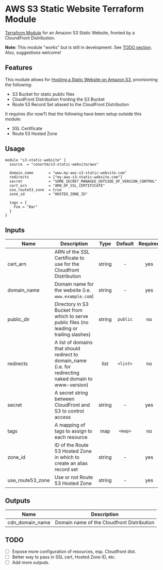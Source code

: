 # AWS S3 Static Website Terraform Module

[Terraform Module](https://registry.terraform.io/modules/conortm/s3-static-website) for an Amazon S3 Static Website, fronted by a CloundFront Distribution.

**Note:** This module "works" but is still in development. See [TODO section](#todo). Also, suggestions welcome!

## Features

This module allows for [Hosting a Static Website on Amazon S3](https://docs.aws.amazon.com/AmazonS3/latest/dev/WebsiteHosting.html), provisioning the following:

- S3 Bucket for static public files
- CloudFront Distribution fronting the S3 Bucket
- Route 53 Record Set aliased to the CloudFront Distribution

It requires (for now?) that the following have been setup outside this module:

- SSL Certificate
- Route 53 Hosted Zone

## Usage

```HCL
module "s3-static-website" {
  source  = "conortm/s3-static-website/aws"

  domain_name       = "www.my-aws-s3-static-website.com"
  redirects         = ["my-aws-s3-static-website.com"]
  secret            = "SOME_SECRET_MANAGED_OUTSIDE_OF_VERSION_CONTROL"
  cert_arn          = "ARN_OF_SSL_CERTIFICATE"
  use_route53_zone  = true
  zone_id           = "HOSTED_ZONE_ID"

  tags = {
    Foo = "Bar"
  }
}
```

## Inputs

| Name | Description | Type | Default | Required |
|------|-------------|:----:|:-------:|:--------:|
| cert_arn | ARN of the SSL Certificate to use for the Cloudfront Distribution | string | - | yes |
| domain_name | Domain name for the website (i.e. `www.example.com`) | string | - | yes |
| public_dir | Directory in S3 Bucket from which to serve public files (no leading or trailing slashes) | string | `public` | no |
| redirects | A list of domains that should redirect to domain_name (i.e. for redirecting naked domain to www-version) | list | `<list>` | no |
| secret | A secret string between CloudFront and S3 to control access | string | - | yes |
| tags | A mapping of tags to assign to each resource | map | `<map>` | no |
| zone_id | ID of the Route 53 Hosted Zone in which to create an alias record set | string | - | yes |
| use_route53_zone | Use or not Route 53 Hosted Zone | string | - | yes |

## Outputs

| Name | Description |
|------|-------------|
| cdn_domain_name | Domain name of the Cloudfront Distribution |

## TODO

- [ ] Expose more configuration of resources, esp. Cloudfront dist.
- [ ] Better way to pass in SSL cert, Hosted Zone ID, etc.
- [ ] Add more outputs.
